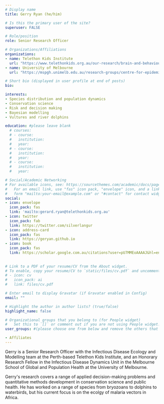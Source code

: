 ```yaml
---
# Display name
title: Gerry Ryan (he/him)

# Is this the primary user of the site?
superuser: FALSE

# Role/position
role: Senior Research Officer

# Organizations/Affiliations
organizations:
- name: Telethon Kids Institute
  url: "https://www.telethonkids.org.au/our-research/brain-and-behaviour/child-health-analytics-research-program/infectious-disease-ecology-and-modelling/"
- name: University of Melbourne
  url: "https://mspgh.unimelb.edu.au/research-groups/centre-for-epidemiology-and-biostatistics-research/Infectious-Disease-Dynamics"

# Short bio (displayed in user profile at end of posts)
bio: 

interests:
- Species distribution and population dynamics
- Conservation science
- Risk and decision making
- Bayesian modelling
- Vultures and river dolphins

education: #please leave blank
  # courses:
  # - course:
  #   institution:
  #   year:
  # - course:
  #   institution:
  #   year:
  # - course:
  #   institution:
  #   year:

# Social/Academic Networking
# For available icons, see: https://sourcethemes.com/academic/docs/page-builder/#icons
#   For an email link, use "fas" icon pack, "envelope" icon, and a link in the
#   form "mailto:your-email@example.com" or "#contact" for contact widget.
social:
- icon: envelope
  icon_pack: fas
  link: 'mailto:gerard.ryan@telethonkids.org.au'
- icon: twitter
  icon_pack: fab
  link: https://twitter.com/silverlangur
- icon: address-card
  icon_pack: fas
  link: https://geryan.github.io
- icon: book
  icon_pack: fas
  link: https://scholar.google.com.au/citations?user=pU7MMEoAAAAJ&hl=en
    
  
# Link to a PDF of your resume/CV from the About widget.
# To enable, copy your resume/CV to `static/files/cv.pdf` and uncomment the lines below.
# - icon: cv
#   icon_pack: ai
#   link: files/cv.pdf

# Enter email to display Gravatar (if Gravatar enabled in Config)
email: ""

# Highlight the author in author lists? (true/false)
highlight_name: false

# Organizational groups that you belong to (for People widget)
#   Set this to `[]` or comment out if you are not using People widget.
user_groups: #(please choose one from below and remove the others that aren't needed)

- Affiliates
---
```


Gerry is a Senior Research Officer with the Infectious Disease Ecology and Modelling team at the Perth-based Telethon Kids Institute, and an Honorary Research Fellow in the Infectious Disease Dynamics Unit in the Melbourne School of Global and Population Health at the University of Melbourne.

Gerry's research covers a range of applied decision-making problems and quantitative methods development in conservation science and public health. He has worked on a range of species from bryozoans to dolphins to waterbirds, but his current focus is on the ecolgy of malaria vectors in Africa.
